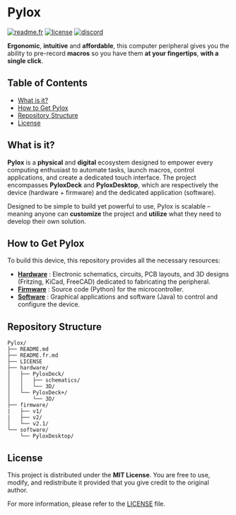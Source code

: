 # Pylox

[![readme.fr](https://img.shields.io/badge/lang-fr-blue.svg)](README.fr.md)
[![license](https://img.shields.io/badge/license-MIT-yellow.svg)](LICENSE)
[![discord](https://img.shields.io/badge/Discord-7289DA.svg)](https://discord.gg/qaSjwkR7MU)

**Ergonomic**, **intuitive** and **affordable**, this computer peripheral gives you the ability to pre-record **macros** so you have them **at your fingertips**, **with a single click**.

## Table of Contents

- [What is it?](#what-is-it)
- [How to Get Pylox](#how-to-get-pylox)
- [Repository Structure](#repository-structure)
- [License](#license)

## What is it?

**Pylox** is a **physical** and **digital** ecosystem designed to empower every computing enthusiast to automate tasks, launch macros, control applications, and create a dedicated touch interface. The project encompasses **PyloxDeck** and **PyloxDesktop**, which are respectively the device (hardware + firmware) and the dedicated application (software).

Designed to be simple to build yet powerful to use, Pylox is scalable – meaning anyone can **customize** the project and **utilize** what they need to develop their own solution.

## How to Get Pylox

To build this device, this repository provides all the necessary resources:

- [**Hardware**](/hardware/) : Electronic schematics, circuits, PCB layouts, and 3D designs (Fritzing, KiCad, FreeCAD) dedicated to fabricating the peripheral.
- [**Firmware**](/firmware/) : Source code (Python) for the microcontroller.
- [**Software**](/software/) : Graphical applications and software (Java) to control and configure the device.

## Repository Structure

```plaintext
Pylox/
├── README.md
├── README.fr.md
├── LICENSE
├── hardware/
│   ├── PyloxDeck/
│   │   ├── schematics/
│   │   └── 3D/
│   └── PyloxDeck+/
│       └── 3D/
├── firmware/
|   ├── v1/
|   ├── v2/
│   └── v2.1/
└── software/
    └── PyloxDesktop/
```

## License

This project is distributed under the **MIT License**. You are free to use, modify, and redistribute it provided that you give credit to the original author.

For more information, please refer to the [LICENSE](./LICENSE) file.
